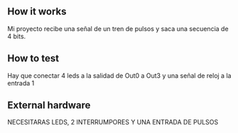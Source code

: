 <!---

This file is used to generate your project datasheet. Please fill in the information below and delete any unused
sections.

You can also include images in this folder and reference them in the markdown. Each image must be less than
512 kb in size, and the combined size of all images must be less than 1 MB.
-->

## How it works

Mi proyecto recibe una señal de un tren de pulsos y saca una secuencia de 4 bits.

## How to test

Hay que conectar 4 leds a la salidad de Out0 a Out3 y una señal de reloj a la entrada 1

## External hardware

NECESITARAS LEDS, 2 INTERRUMPORES Y UNA ENTRADA DE PULSOS
